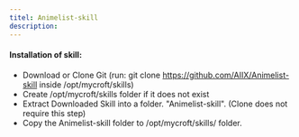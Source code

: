 ```yaml
---
titel: Animelist-skill
description: 
---
```

#### Installation of skill:
* Download or Clone Git (run: git clone https://github.com/AIIX/Animelist-skill inside /opt/mycroft/skills)
* Create /opt/mycroft/skills folder if it does not exist
* Extract Downloaded Skill into a folder. "Animelist-skill". (Clone does not require this step)
* Copy the Animelist-skill folder to /opt/mycroft/skills/ folder.
